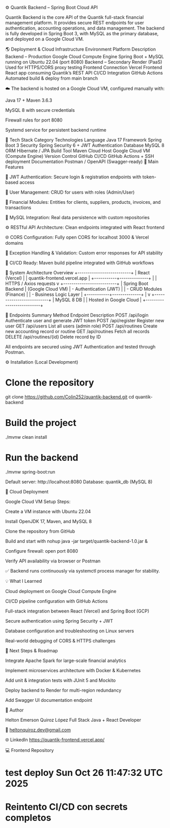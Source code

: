 ⚙️ Quantik Backend – Spring Boot Cloud API

Quantik Backend is the core API of the Quantik full-stack financial management platform.
It provides secure REST endpoints for user authentication, accounting operations, and data management.
The backend is fully developed in Spring Boot 3, with MySQL as the primary database, and deployed on a Google Cloud VM.

🌎 Deployment & Cloud Infrastructure
Environment	Platform	Description
Backend – Production	Google Cloud Compute Engine
	Spring Boot + MySQL running on Ubuntu 22.04 (port 8080)
Backend – Secondary	Render (PaaS)	Used for HTTPS/CORS proxy testing
Frontend Connection	Vercel Frontend
	React app consuming Quantik’s REST API
CI/CD Integration	GitHub Actions	Automated build & deploy from main branch

☁️ The backend is hosted on a Google Cloud VM, configured manually with:

Java 17 + Maven 3.6.3

MySQL 8 with secure credentials

Firewall rules for port 8080

Systemd service for persistent backend runtime

🧩 Tech Stack
Category	Technologies
Language	Java 17
Framework	Spring Boot 3
Security	Spring Security 6 + JWT Authentication
Database	MySQL 8
ORM	Hibernate / JPA
Build Tool	Maven
Cloud Host	Google Cloud VM (Compute Engine)
Version Control	GitHub
CI/CD	GitHub Actions + SSH deployment
Documentation	Postman / OpenAPI (Swagger-ready)
🔐 Main Features

🔑 JWT Authentication: Secure login & registration endpoints with token-based access

👥 User Management: CRUD for users with roles (Admin/User)

💼 Financial Modules: Entities for clients, suppliers, products, invoices, and transactions

💾 MySQL Integration: Real data persistence with custom repositories

⚙️ RESTful API Architecture: Clean endpoints integrated with React frontend

🌐 CORS Configuration: Fully open CORS for localhost 3000 & Vercel domains

🧱 Exception Handling & Validation: Custom error responses for API stability

🔁 CI/CD Ready: Maven build pipeline integrated with GitHub workflows

🧠 System Architecture Overview
+--------------------------+
|        React (Vercel)    |
|   quantik-frontend.vercel.app  |
+-----------+--------------+
            |
            |  HTTPS / Axios requests
            v
+--------------------------+
|    Spring Boot Backend   |  (Google Cloud VM)
| - Authentication (JWT)   |
| - CRUD Modules (Finance) |
| - Business Logic Layer   |
+-----------+--------------+
            |
            v
+--------------------------+
|        MySQL 8 DB        |
|   Hosted in Google Cloud |
+--------------------------+

🧪 Endpoints Summary
Method	Endpoint	Description
POST	/api/login	Authenticate user and generate JWT token
POST	/api/register	Register new user
GET	/api/users	List all users (admin role)
POST	/api/routines	Create new accounting record or routine
GET	/api/routines	Fetch all records
DELETE	/api/routines/{id}	Delete record by ID

All endpoints are secured using JWT Authentication and tested through Postman.

⚙️ Installation (Local Development)
# Clone the repository
git clone https://github.com/Colin252/quantik-backend.git
cd quantik-backend

# Build the project
./mvnw clean install

# Run the backend
./mvnw spring-boot:run


Default server: http://localhost:8080
Database: quantik_db (MySQL 8)

🚀 Cloud Deployment

Google Cloud VM Setup Steps:

Create a VM instance with Ubuntu 22.04

Install OpenJDK 17, Maven, and MySQL 8

Clone the repository from GitHub

Build and start with nohup java -jar target/quantik-backend-1.0.jar &

Configure firewall: open port 8080

Verify API availability via browser or Postman

✅ Backend runs continuously via systemctl process manager for stability.

💡 What I Learned

Cloud deployment on Google Cloud Compute Engine

CI/CD pipeline configuration with GitHub Actions

Full-stack integration between React (Vercel) and Spring Boot (GCP)

Secure authentication using Spring Security + JWT

Database configuration and troubleshooting on Linux servers

Real-world debugging of CORS & HTTPS challenges

🧭 Next Steps & Roadmap

Integrate Apache Spark for large-scale financial analytics

Implement microservices architecture with Docker & Kubernetes

Add unit & integration tests with JUnit 5 and Mockito

Deploy backend to Render for multi-region redundancy

Add Swagger UI documentation endpoint

👤 Author

Helton Emerson Quiroz López
Full Stack Java + React Developer

📧 heltonquiroz.dev@gmail.com

🌐 LinkedIn 
https://quantik-frontend.vercel.app/

💻 Frontend Repository



# test deploy Sun Oct 26 11:47:32 UTC 2025
# Reintento CI/CD con secrets completos
